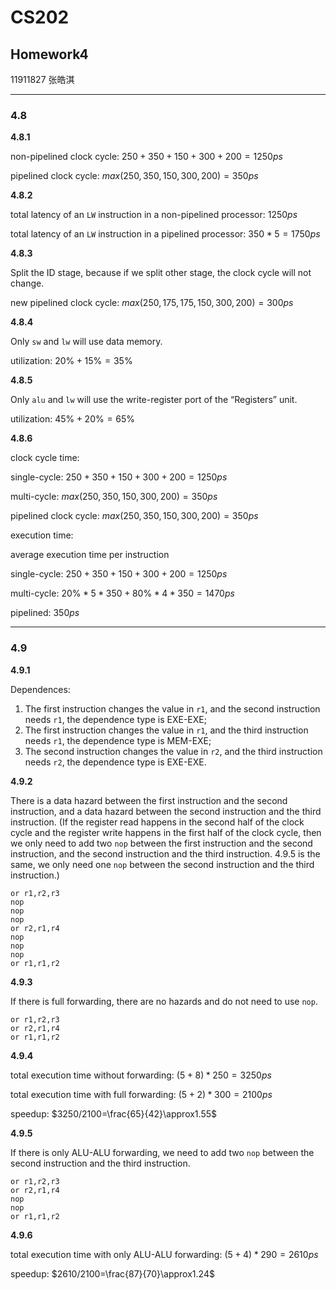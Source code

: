 # CS202

## Homework4

11911827 张皓淇

***

### 4.8

**4.8.1** 

non-pipelined clock cycle: $250+350+150+300+200=1250ps$

pipelined clock cycle: $max(250,350,150,300,200)=350ps$

**4.8.2**

total latency of an `LW` instruction in a non-pipelined processor: $1250ps$

total latency of an `LW` instruction in a pipelined  processor: $350*5=1750ps$

**4.8.3**

Split the ID stage, because if we split other stage, the clock cycle will not change.

new pipelined clock cycle: $max(250,175,175,150,300,200)=300ps$

**4.8.4**

Only `sw` and `lw` will use data memory.

utilization: $20\%+15\%=35\%$

**4.8.5**

Only `alu` and `lw` will use the write-register port of the “Registers” unit.

utilization: $45\%+20\%=65\%$

**4.8.6**

clock cycle time:

single-cycle: $250+350+150+300+200=1250ps$

multi-cycle: $max(250,350,150,300,200)=350ps$

pipelined clock cycle: $max(250,350,150,300,200)=350ps$

execution time:

average execution time per instruction

single-cycle: $250+350+150+300+200=1250ps$

multi-cycle: $20\%*5*350+80\%*4*350=1470ps$

pipelined: $350ps$

***

### 4.9

**4.9.1**

Dependences: 

1. The first instruction changes the value in `r1`, and the second instruction needs `r1`, the dependence type is EXE-EXE;
2. The first instruction changes the value in `r1`, and the third instruction needs `r1`, the dependence type is MEM-EXE;
3. The second instruction changes the value in `r2`, and the third instruction needs `r2`, the dependence type is EXE-EXE.

**4.9.2**

There is a data hazard between the first instruction and the second instruction, and a data hazard between the second instruction and the third instruction. (If the register read happens in the second half of the clock cycle and the register write happens in the first half of the clock cycle, then we only need to add two `nop` between the first instruction and the second instruction, and the second instruction and the third instruction. 4.9.5 is the same, we only need one `nop` between the second instruction and the third instruction.)

```assembly
or r1,r2,r3
nop
nop
nop
or r2,r1,r4
nop
nop
nop
or r1,r1,r2
```

**4.9.3**

If there is full forwarding, there are no hazards and do not need to use `nop`.

```assembly
or r1,r2,r3
or r2,r1,r4
or r1,r1,r2
```

**4.9.4**

total execution time without forwarding: $(5+8)*250=3250ps$

total execution time with full forwarding: $(5+2)*300=2100ps$

speedup: $3250/2100=\frac{65}{42}\approx1.55$ 

**4.9.5**

If there is only ALU-ALU forwarding, we need to add two `nop` between the second instruction and the third instruction.

```assembly
or r1,r2,r3
or r2,r1,r4
nop
nop
or r1,r1,r2
```

**4.9.6**

total execution time with only ALU-ALU forwarding: $(5+4)*290=2610ps$

speedup: $2610/2100=\frac{87}{70}\approx1.24$ 